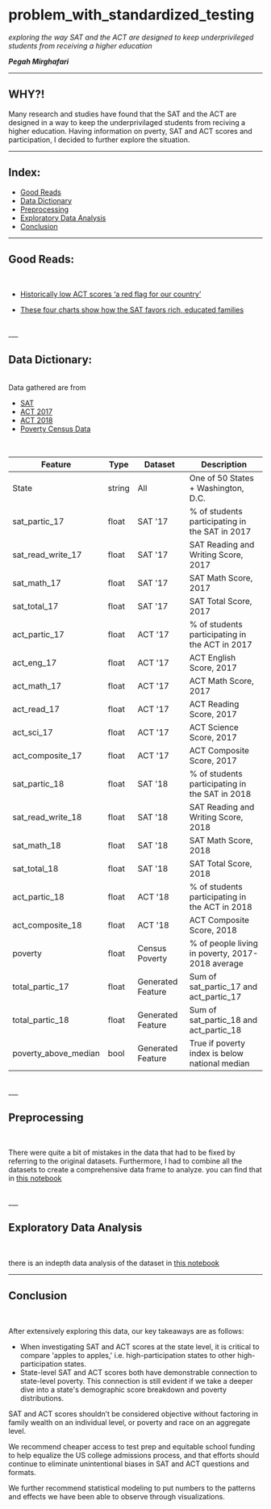 # problem_with_standardized_testing
*exploring the way SAT and the ACT are designed to keep underprivileged students from receiving a higher education*

***Pegah Mirghafari***
___

## WHY?!

Many research and studies have found that the SAT and the ACT are designed in a way to keep the underprivilaged students from reciving a higher education. Having information on pverty, SAT and ACT scores and participation, I decided to further explore the situation.

___

## Index:
- [Good Reads](#Good-Reads)
- [Data Dictionary](#Data-Dictionary)
- [Preprocessing](#Preprocessing)
- [Exploratory Data Analysis](#Exploratory-Data-Analysis)
- [Conclusion](#Conclusion)

___

## Good Reads:
<br/>

- [Historically low ACT scores ‘a red flag for our country’](https://www.daytondailynews.com/news/historically-low-act-scores-red-flag-for-our-country/djfx9Urp719WyEaMfykyxL/)

- [These four charts show how the SAT favors rich, educated families](https://www.washingtonpost.com/news/wonk/wp/2014/03/05/these-four-charts-show-how-the-sat-favors-the-rich-educated-families/) 

<br/>
___

## Data Dictionary:
<br/>
Data gathered are from 

- [SAT](https://ipsr.ku.edu/ksdata/ksah/education/6ed16.pdf)
- [ACT 2017](https://www.act.org/content/dam/act/unsecured/documents/cccr2017/ACT_2017-Average_Scores_by_State.pdf)
- [ACT 2018](https://www.act.org/content/dam/act/unsecured/documents/cccr2018/Average-Scores-by-State.pdf)
- [Poverty Census Data](https://www.census.gov/data/tables/2019/demo/income-poverty/p60-266.html)

<br/>


|Feature|Type|Dataset|Description|
|---|---|---|---|
|State|string|All|One of 50 States + Washington, D.C.| 
|sat_partic_17|float|SAT '17|% of students participating in the SAT in 2017|
|sat_read_write_17|float|SAT '17|SAT Reading and Writing Score, 2017|
|sat_math_17|float|SAT '17|SAT Math Score, 2017|
|sat_total_17|float|SAT '17|SAT Total Score, 2017|
|act_partic_17|float|ACT '17|% of students participating in the ACT in 2017|
|act_eng_17|float|ACT '17|ACT English Score, 2017|
|act_math_17|float|ACT '17|ACT Math Score, 2017|
|act_read_17|float|ACT '17|ACT Reading Score, 2017|
|act_sci_17|float|ACT '17|ACT Science Score, 2017|
|act_composite_17|float|ACT '17|ACT Composite Score, 2017|
|sat_partic_18|float|SAT '18|% of students participating in the SAT in 2018|
|sat_read_write_18|float|SAT '18|SAT Reading and Writing Score, 2018|
|sat_math_18|float|SAT '18|SAT Math Score, 2018|
|sat_total_18|float|SAT '18|SAT Total Score, 2018|
|act_partic_18|float|ACT '18|% of students participating in the ACT in 2018|
|act_composite_18|float|ACT '18|ACT Composite Score, 2018|
|poverty|float|Census Poverty|% of people living in poverty, 2017-2018 average|
|total_partic_17|float|Generated Feature|Sum of sat_partic_17 and act_partic_17|
|total_partic_18|float|Generated Feature|Sum of sat_partic_18 and act_partic_18|
|poverty_above_median|bool|Generated Feature|True if poverty index is below national median|

<br/> 
___

## Preprocessing
<br/>

There were quite a bit of mistakes in the data that had to be fixed by referring to the original datasets. 
Furthermore, I had to combine all the datasets to create a comprehensive data frame to analyze. 
you can find that in [this notebook]()

<br/> 
___

## Exploratory Data Analysis
<br/> 

there is an indepth data analysis of the dataset in [this notebook]() 
<br/> 
 
___

## Conclusion 
<br/> 

After extensively exploring this data, our key takeaways are as follows:
- When investigating SAT and ACT scores at the state level, it is critical to compare 'apples to apples,' i.e. high-participation states to other high-participation states.
- State-level SAT and ACT scores both have demonstrable connection to state-level poverty. This connection is still evident if we take a deeper dive into a state's demographic score breakdown and poverty distributions.

SAT and ACT scores shouldn’t be considered objective without factoring in family wealth on an individual level, or poverty and race on an aggregate level.

We recommend cheaper access to test prep and equitable school funding to help equalize the US college admissions process, and that efforts should continue to eliminate unintentional biases in SAT and ACT questions and formats.

We further recommend statistical modeling to put numbers to the patterns and effects we have been able to observe through visualizations.

